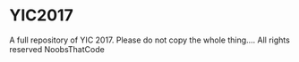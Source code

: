 # YIC2017
A full repository of YIC 2017. Please do not copy the whole thing.... All rights reserved NoobsThatCode